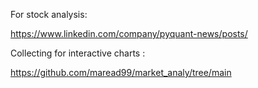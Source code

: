 For stock analysis:

<https://www.linkedin.com/company/pyquant-news/posts/>


Collecting for interactive charts :

<https://github.com/maread99/market_analy/tree/main>